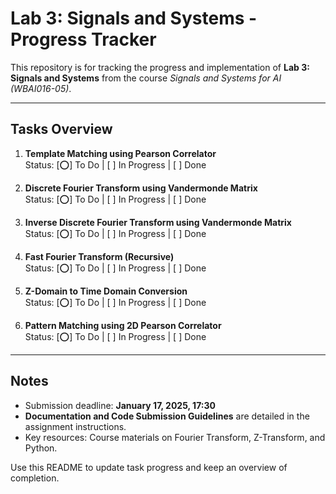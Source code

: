
# Lab 3: Signals and Systems - Progress Tracker

This repository is for tracking the progress and implementation of **Lab 3: Signals and Systems** from the course *Signals and Systems for AI (WBAI016-05)*.

---

## Tasks Overview
1. **Template Matching using Pearson Correlator**  
   Status: [⭕] To Do | [ ] In Progress | [ ] Done  

2. **Discrete Fourier Transform using Vandermonde Matrix**  
   Status: [⭕] To Do | [ ] In Progress | [ ] Done  

3. **Inverse Discrete Fourier Transform using Vandermonde Matrix**  
   Status: [⭕] To Do | [ ] In Progress | [ ] Done  

4. **Fast Fourier Transform (Recursive)**  
   Status: [⭕] To Do | [ ] In Progress | [ ] Done  

5. **Z-Domain to Time Domain Conversion**  
   Status: [⭕] To Do | [ ] In Progress | [ ] Done  

6. **Pattern Matching using 2D Pearson Correlator**  
   Status: [⭕] To Do | [ ] In Progress | [ ] Done  

---

## Notes
- Submission deadline: **January 17, 2025, 17:30**  
- **Documentation and Code Submission Guidelines** are detailed in the assignment instructions.  
- Key resources: Course materials on Fourier Transform, Z-Transform, and Python.  

Use this README to update task progress and keep an overview of completion.
